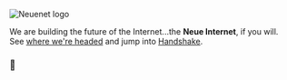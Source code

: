 ![Neuenet logo](https://user-images.githubusercontent.com/1288356/169412693-689973b7-7bc3-40e2-a4a5-a33b9c2eb493.svg)

We are building the future of the Internet...the **Neue Internet**, if you will.<br/>
See [where we're headed](https://blog.neuenet.com/post/vision "The purpose of Neuenet and where we're going") and jump into [Handshake](https://github.com/handshake-org "Handshake org on Github").

### 🤝
